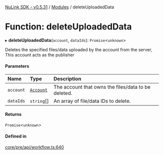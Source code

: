 [NuLink SDK - v0.5.31](../README.md) / [Modules](../modules.md) / deleteUploadedData

# Function: deleteUploadedData

▸ **deleteUploadedData**(`account`, `dataIds`): `Promise`<`unknown`\>

Deletes the specified files/data uploaded by the account from the server, This account acts as the publisher

#### Parameters

| Name | Type | Description |
| :------ | :------ | :------ |
| `account` | [`Account`](../classes/Account.md) | The account that owns the files/data to be deleted. |
| `dataIds` | `string`[] | An array of file/data IDs to delete. |

#### Returns

`Promise`<`unknown`\>

#### Defined in

[core/pre/api/workflow.ts:640](https://github.com/NuLink-network/nulink-sdk/blob/b71aeb1/src/core/pre/api/workflow.ts#L640)
